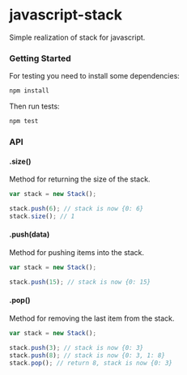 # javascript-stack 

Simple realization of stack for javascript.

### Getting Started

For testing you need to install some dependencies:

```bash
npm install
```

Then run tests:

```bash
npm test
```

### API
#### .size()

Method for returning the size of the stack.

```javascript
var stack = new Stack();

stack.push(6); // stack is now {0: 6}
stack.size(); // 1
```

#### .push(data)

Method for pushing items into the stack.

```javascript
var stack = new Stack();

stack.push(15); // stack is now {0: 15}
```

#### .pop()

Method for removing the last item from the stack.

```javascript
var stack = new Stack();

stack.push(3); // stack is now {0: 3}
stack.push(8); // stack is now {0: 3, 1: 8}
stack.pop(); // return 8, stack is now {0: 3}
```